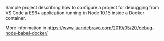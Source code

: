 
Sample project describing how to configure a project for debugging from VS Code
a ES6+ application running in Node 10.15 inside a Docker container.

More information in https://www.juandebravo.com/2019/05/20/debug-node-babel-docker/
